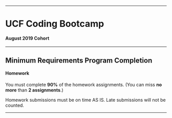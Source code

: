 -----------------------------------------
# UCF Coding Bootcamp

#### August 2019 Cohort

-----------------------------------------


## Minimum Requirements Program Completion


#### Homework


You must complete **90%** of the homework assignments. (You can miss **no more** than **2 assignments**.)

Homework submissions must be on time AS IS. Late submissions will not be counted.


----------------------------------------- 
